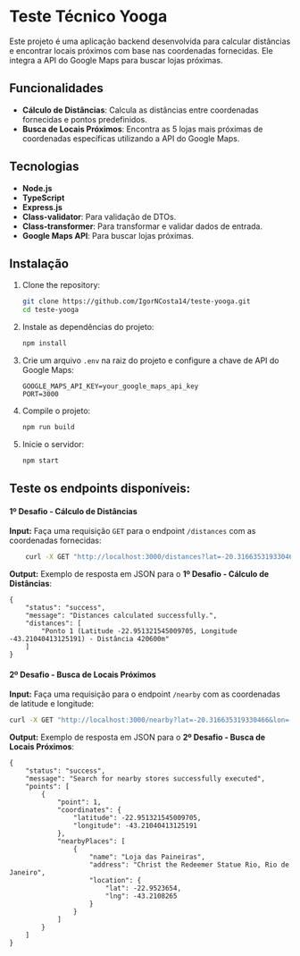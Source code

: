 # Teste Técnico Yooga

Este projeto é uma aplicação backend desenvolvida para calcular distâncias e encontrar locais próximos com base nas coordenadas fornecidas. Ele integra a API do Google Maps para buscar lojas próximas.

## Funcionalidades

- **Cálculo de Distâncias**: Calcula as distâncias entre coordenadas fornecidas e pontos predefinidos.
- **Busca de Locais Próximos**: Encontra as 5 lojas mais próximas de coordenadas específicas utilizando a API do Google Maps.

## Tecnologias

- **Node.js**
- **TypeScript**
- **Express.js**
- **Class-validator**: Para validação de DTOs.
- **Class-transformer**: Para transformar e validar dados de entrada.
- **Google Maps API**: Para buscar lojas próximas.

## Instalação

1. Clone the repository:
    ```bash
    git clone https://github.com/IgorNCosta14/teste-yooga.git
    cd teste-yooga
    ```

2. Instale as dependências do projeto:
    ```bash
    npm install
    ```

3. Crie um arquivo `.env` na raiz do projeto e configure a chave de API do Google Maps:
    ```env
    GOOGLE_MAPS_API_KEY=your_google_maps_api_key
    PORT=3000
    ```

4. Compile o projeto:
   ```bash
   npm run build
    ```

5. Inicie o servidor:
   ```bash
   npm start
    ```

## Teste os endpoints disponíveis:

#### **1º Desafio - Cálculo de Distâncias**

**Input:**
Faça uma requisição `GET` para o endpoint `/distances` com as coordenadas fornecidas:
```bash
    curl -X GET "http://localhost:3000/distances?lat=-20.316635319330466&lon=-40.29026198968673"
```
**Output:**
Exemplo de resposta em JSON para o **1º Desafio - Cálculo de Distâncias**:

    {
        "status": "success",
        "message": "Distances calculated successfully.",
        "distances": [
            "Ponto 1 (Latitude -22.951321545009705, Longitude -43.21040413125191) - Distância 420600m"
        ]
    }

#### **2º Desafio - Busca de Locais Próximos**

**Input:**
Faça uma requisição para o endpoint `/nearby` com as coordenadas de latitude e longitude:
```bash
curl -X GET "http://localhost:3000/nearby?lat=-20.316635319330466&lon=-40.29026198968673"
```

**Output:**
Exemplo de resposta em JSON para o **2º Desafio - Busca de Locais Próximos**:

    {
        "status": "success",
        "message": "Search for nearby stores successfully executed",
        "points": [
            {
                "point": 1,
                "coordinates": {
                    "latitude": -22.951321545009705,
                    "longitude": -43.21040413125191
                },
                "nearbyPlaces": [
                    {
                        "name": "Loja das Paineiras",
                        "address": "Christ the Redeemer Statue Rio, Rio de Janeiro",
                        "location": {
                            "lat": -22.9523654,
                            "lng": -43.2108265
                        }
                    }
                ]
            }
        ]
    }
